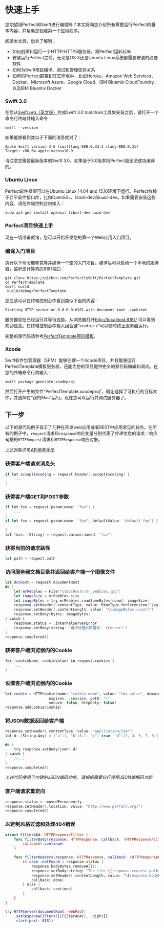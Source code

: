 # 快速上手

您期望用Perfect和Swift进行编程吗？本文将向您介绍所有需要运行Perfect的基本内容，并帮助您创建第一个应用程序。

阅读本文后，您会了解到：

- 如何创建和运行一个HTTP/HTTPS服务器，将Perfect运转起来
- 安装运行Perfect之前，无论是OS X还是Ubuntu Linux系统都需要安装的必要软件
- 如何为Swift项目编译、测试和管理依存关系
- 如何将Perfect部署到其它环境中，比如Heroku、Amazon Web Services、Docker、Microsoft Azure、Google Cloud、IBM Bluemix CloudFoundry，以及IBM Bluemix Docker

### Swift 3.0

在您从[Swift.org（英文版）](https://swift.org/getting-started/)完成Swift 3.0 toolchain工具集安装之后，请打开一个命令行终端并输入命令
```
swift --version
```

如果能够看到类似于下面的消息就对了：

```
Apple Swift version 3.0 (swiftlang-800.0.33.1 clang-800.0.31)
Target: x86_64-apple-macosx10.9
```
请注意您需要最新版本的Swift 3.0。如果低于3.0版本则Perfect是无法成功编译的。

### Ubuntu Linux
Perfect软件框架可以在Ubuntu Linux 14.04 and 15.10环境下运行。Perfect依赖于若干软件接口库，比如OpenSSL、libssl-dev和uuid-dev。如果需要安装这些内容，请在终端控制台内输入：

```
sudo apt-get install openssl libssl-dev uuid-dev
```

### Perfect项目快速上手

现在一切准备就绪，您可以开始开发您的第一个Web应用入门项目。

### 编译入门项目

执行以下命令能够克隆并编译一个空的入门项目。编译后可以启动一个本地的服务器，监听您计算机的8181端口：

```
git clone https://github.com/PerfectlySoft/PerfectTemplate.git
cd PerfectTemplate
swift build
.build/debug/PerfectTemplate
```

您应该可以在终端控制台中看到类似下面的内容：

```
Starting HTTP server on 0.0.0.0:8181 with document root ./webroot
```

服务器现在已经运行并等待连接。从浏览器打开[http://localhost:8181/](http://127.0.0.1:8181/) 可以看到欢迎信息。在终端控制台中输入组合键“control-c”可以随时终止服务器运行。

完整的源代码请参考[PerfectTemplate项目模板](https://github.com/PerfectlySoft/PerfectTemplate)。

### Xcode

Swift软件包管理器（SPM）能够创建一个Xcode项目，并且能够运行PerfectTemplate模板服务器，还能为您的项目提供完全的源代码编辑和调试。在您的终端命令行内输入：

```
swift package generate-xcodeproj
```

然后打开产生的文件“PerfectTemplate.xcodeproj”，确定选择了可执行的目标文件，并选择在“我的Mac”运行。现在您可以运行并调试服务器了。

## 下一步

以下的源代码例子显示了几种在开发web应用或者REST中应用常见的任务。在所有的例子中，```request```请求和```response```响应变量分别代表了传递给您的请求／响应句柄的```HTTPRequest```请求和```HTTPResponse```响应对象。

上述对象详见[API参考手册](https://perfect.org/docs/api.html)

### 获得客户端请求消息头

``` swift
if let acceptEncoding = request.header(.acceptEncoding) {
	...
}
```

### 获得客户端GET和POST参数

``` swift
if let foo = request.param(name: "foo") {
	...
}
if let foo = request.param(name: "foo", defaultValue: "default foo") {
	...
}
let foos: [String] = request.params(named: "foo")
```

### 获得当前的请求路径

``` swift
let path = request.path
```

### 访问服务器文档目录并返回给客户端一个图像文件

``` swift
let docRoot = request.documentRoot
do {
    let mrPebbles = File("\(docRoot)/mr_pebbles.jpg")
    let imageSize = mrPebbles.size
    let imageBytes = try mrPebbles.readSomeBytes(count: imageSize)
    response.setHeader(.contentType, value: MimeType.forExtension("jpg"))
    response.setHeader(.contentLength, value: "\(imageBytes.count)")
    response.setBody(bytes: imageBytes)
} catch {
    response.status = .internalServerError
    response.setBody(string: "请求处理出现错误： \(error)")
}
response.completed()
```

### 获得客户端浏览器内的Cookie

``` swift
for (cookieName, cookieValue) in request.cookies {
	...
}
```

### 设置客户端浏览器内的Cookie

``` swift
let cookie = HTTPCookie(name: "cookie-name", value: "the value", domain: nil,
                    expires: .session, path: "/",
                    secure: false, httpOnly: false)
response.addCookie(cookie)
```

### 将JSON数据返回给客户端

``` swift
response.setHeader(.contentType, value: "application/json")
let d: [String:Any] = ["a":1, "b":0.1, "c": true, "d":[2, 4, 5, 7, 8]]

do {
    try response.setBody(json: d)
} catch {
    //...
}
response.completed()
```
*上述代码使用了内建的JSON编码功能，请根据需要自行使用JSON编解码功能*

### 客户端请求重定向

``` swift
response.status = .movedPermanently
response.setHeader(.location, value: "http://www.perfect.org/")
response.completed()
```

### 以定制风格过滤和处理404错误

``` swift
struct Filter404: HTTPResponseFilter {
	func filterBody(response: HTTPResponse, callback: (HTTPResponseFilterResult) -> ()) {
		callback(.continue)
	}

	func filterHeaders(response: HTTPResponse, callback: (HTTPResponseFilterResult) -> ()) {
		if case .notFound = response.status {
			response.bodyBytes.removeAll()
			response.setBody(string: "The file \(response.request.path) was not found.")
			response.setHeader(.contentLength, value: "\(response.bodyBytes.count)")
			callback(.done)
		} else {
			callback(.continue)
		}
	}
}

try HTTPServer(documentRoot: webRoot)
	.setResponseFilters([(Filter404(), .high)])
	.start(port: 8181)
```
